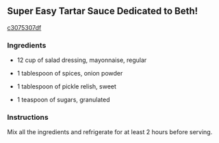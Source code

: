 ## Super Easy Tartar Sauce Dedicated to Beth!

[c3075307df](http://www.food.com/recipe/super-easy-tartar-sauce-dedicated-to-beth-498526)

### Ingredients

 - 12 cup of salad dressing, mayonnaise, regular

 - 1 tablespoon of spices, onion powder

 - 1 tablespoon of pickle relish, sweet

 - 1 teaspoon of sugars, granulated

### Instructions

Mix all the ingredients and refrigerate for at least 2 hours before serving.